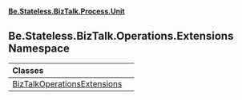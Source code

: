 #### [Be.Stateless.BizTalk.Process.Unit](README.md 'README')

## Be.Stateless.BizTalk.Operations.Extensions Namespace

| Classes | |
| :--- | :--- |
| [BizTalkOperationsExtensions](BizTalkOperationsExtensions.md 'Be.Stateless.BizTalk.Operations.Extensions.BizTalkOperationsExtensions') | |
